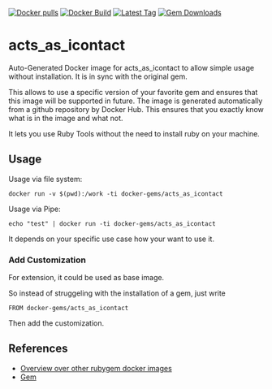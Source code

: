 [![Docker pulls](https://img.shields.io/docker/pulls/rubygem/acts_as_icontact.svg)](https://hub.docker.com/r/rubygem/acts_as_icontact/)
[![Docker Build](https://img.shields.io/docker/automated/rubygem/acts_as_icontact.svg)](https://hub.docker.com/r/rubygem/acts_as_icontact/)
[![Latest Tag](https://img.shields.io/github/tag/docker-rubygem/acts_as_icontact.svg)](https://hub.docker.com/r/rubygem/acts_as_icontact/)
[![Gem Downloads](https://img.shields.io/gem/dt/acts_as_icontact.svg)](https://rubygems.org/gems/acts_as_icontact/)
# acts_as_icontact

Auto-Generated Docker image for acts_as_icontact to allow simple usage without installation.
It is in sync with the original gem.

This allows to use a specific version of your favorite gem and ensures that this image will be supported in future.
The image is generated automatically from a github repository by Docker Hub.
This ensures that you exactly know what is in the image and what not.

It lets you use Ruby Tools without the need to install ruby on your machine.

## Usage

Usage via file system:

`docker run -v $(pwd):/work -ti docker-gems/acts_as_icontact`

Usage via Pipe:

`echo "test" | docker run -ti docker-gems/acts_as_icontact`

It depends on your specific use case how your want to use it.

### Add Customization

For extension, it could be used as base image.

So instead of struggeling with the installation of a gem, just write

`FROM docker-gems/acts_as_icontact`

Then add the customization.

## References

 - [Overview over other rubygem docker images](https://github.com/thinkbot/docker-rubygem)
 - [Gem](https://rubygems.org/gems/acts_as_icontact/)
